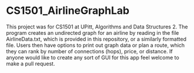 # CS1501_AirlineGraphLab
This project was for CS1501 at UPitt, Algorithms and Data Structures 2. The program creates an undirected graph for an airline by reading in the file AirlineData.txt, which is provided in this repository, or a similarly formatted file. Users then have options to print out graph data or plan a route, which they can rank by number of connections (hops), price, or distance. If anyone would like to create any sort of GUI for this app feel welcome to make a pull request.
